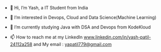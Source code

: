 - 👋 Hi, I’m Yash, a IT Student from India
- 👀 I’m interested in Devops, Cloud and Data Science(Machine Learning)
- 🌱 I’m currently studying Java with DSA and Devops from KodeKloud

- 📫 How to reach me at my LinkedIn www.linkedin.com/in/yash-patil-24112a258 and My email : yapatil779@gmail.com
  

<!---
YashPatil1609/YashPatil1609 is a ✨ special ✨ repository because its `README.md` (this file) appears on your GitHub profile.
You can click the Preview link to take a look at your changes.
--->
